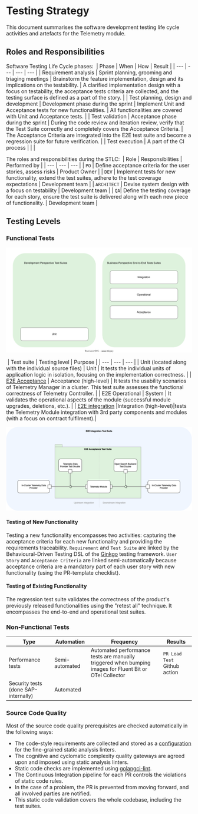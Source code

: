 # Testing Strategy​

This document summarises the software development testing life cycle activities and artefacts for the Telemetry module.

## Roles and Responsibilities

Software Testing Life Cycle phases:
​
| Phase | When | How | Result |
| --- | --- | --- | --- |
| Requirement analysis | Sprint planning, grooming and triaging meetings | Brainstorm the feature implementation, design and its implications on the testability. | A clarified implementation design with a focus on testability, the acceptance tests criteria are collected, and the testing surface is defined as a part of the story. |
| Test planning, design and development | Development phase during the sprint | Implement Unit and Acceptance tests for new functionalities. | All functionalities are covered with Unit and Acceptance tests. |
| Test validation | Acceptance phase during the sprint | During the code review and iteration review, verify that the Test Suite correctly and completely covers the Acceptance Criteria. | The Acceptance Criteria are integrated into the E2E test suite and become a regression suite for future verification. |
| Test execution | A part of the CI process | | |
​

The roles and responsibilities during the STLC:
​
| Role | Responsibilities | Performed by |
| --- | --- | --- |
| `PO` | Define acceptance criteria for the user stories, assess risks | Product Owner |
| `DEV` | Implement tests for new functionality, extend the test suites, adhere to the test coverage expectations | Development team |
| `ARCHITECT` | Devise system design with a focus on testability | Development team |
| `QA`| Define the testing coverage for each story, ensure the test suite is delivered along with each new piece of functionality. | Development team |

## Testing Levels​

### Functional Tests

![Test Pyramid](assets/test-pyramid.drawio.svg)

​
| Test suite | Testing level | Purpose |
| --- | --- | --- |
| Unit (located along with the individual source files) | Unit | It tests the individual units of application logic in isolation, focusing on the implementation correctness. |
| [E2E Acceptance](../../test/e2e) | Acceptance  (high-level) | It tests the usability scenarios of Telemetry Manager in a cluster. This test suite assesses the functional correctness of Telemetry Controller. |
| E2E Operational | System | It validates the operational aspects of the module (successful module upgrades, deletions, etc.). |
| [E2E integration](https://github.com/kyma-project/telemetry-manager/issues/261#issuecomment-1647336680) |Integration (high-level)|tests the Telemetry Module integration with 3rd party components and modules (with a focus on contract fulfilment).|

![E2E Test Suites](assets/e2e-test-suites.png)

#### Testing of New Functionality

Testing a new functionality encompasses two activities: capturing the acceptance criteria for each new functionality and providing the requirements traceability. `Requirement` and `Test Suite` are linked by the Behavioural-Driven Testing DSL of the [Ginkgo](https://onsi.github.io/ginkgo/) testing framework. `User Story` and `Acceptance Criteria` are linked semi-automatically because acceptance criteria are a mandatory part of each user story with new functionality (using the PR-template checklist).

#### Testing of Existing Functionality

The regression test suite validates the correctness of the product's previously released functionalities using the "retest all" technique. It encompasses the end-to-end and operational test suites.
​

### Non-Functional Tests​

| Type | Automation     | Frequency                                                                                               | Results                      |
| --- |----------------|---------------------------------------------------------------------------------------------------------|------------------------------|
| Performance tests | Semi-automated | Automated performance tests are manually triggered when bumping images for Fluent Bit or OTel Collector | `PR Load Test` Github action |
| Security tests (done SAP-internally) | Automated      |                                                                                                         |                              |

### Source Code Quality

Most of the source code quality prerequisites are checked automatically in the following ways:

- The code-style requirements are collected and stored as a [configuration](governance.md#linters-in-action) for the fine-grained static analysis linters.
- The cognitive and cyclomatic complexity quality gateways are agreed upon and imposed using static analysis linters.
- Static code checks are implemented using [golangci-lint](https://golangci-lint.run).
- The Continuous Integration pipeline for each PR controls the violations of static code rules.
- In the case of a problem, the PR is prevented from moving forward, and all involved parties are notified.
- This static code validation covers the whole codebase, including the test suites.

